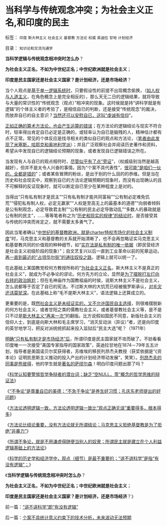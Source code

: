 # 当科学与传统观念冲突；为社会主义正名,和印度的民主

标签： `印度` `斯大林主义` `社会主义` `基督教` `方法论` `权威` `英迪拉` `甘地` `计划经济` 

目录： `知识论和交流沟通学`

**当科学逻辑与传统观念相冲突时怎么办**？

**为社会主义正名，不如为中世纪正名；中世纪欧洲就是社会主义**；

**印度是民主国家还是社会主义国家？是计划经济，还是市场经济**？

当个人观点是[基于单一逻辑系统时](../../../2011/5/28/科学必要条件，单一逻辑规则.md)，只要假设性的前提不出现概念偷换，（[如人权与人道主义](../../../2009/10/29/人道不是人权；人道主义和低人权社会的关系.md)，在角色概念上是完全相反的），那么天无二日的逻辑结果，就将导致与大量的常识性的“传统观念（观点）”相冲突的现象。这时侯就是持“讲科学就是有逻辑”的个体主义者的考验了，是相信自已的判断，还是接受“传统观念”的裁决，而放弃自已的自主意识？[当然还可以安慰自已，这叫“虔诚有信仰](../../../2010/6/22/中国仍是一个理性主义的社会.md)”。

[正如正确的算术方法论，也会产生运算的错误](../../../2011/12/26/经济学不应该成为算命神学；经济学研究的学品.md)；在方法论的逻辑结论与现实不符合时，轻率得出肯定自已必定是正确的，或轻率认为自已是脑残的人，精神估计都有点不正常。常见的个体反应是找寻相关的类似自已的观点和方法论，（[笔者由此发现了米塞斯，哈耶克和奥地利学派](../../../2011/1/27/“发现”了奥地利学派和米塞斯及哈耶克.md)）；并且广泛观察社会并阅读历史著作和资料，希望从中发现自已的逻辑结论预期的现象，或者发现自已逻辑错误之所在。

当发现有人与自已的观点相符时，[尽管似乎有了点“旁证](../../../2011/11/1/攻击个人观点的权威和他们的卫道.md)”，（权威级别当然是越高越好），但并不是太令人兴奋的事情。因为“个案不具代表性”，[很可能“是咱们一伙的，全都是错的](http://darthvad.blog.163.com/blog/static/53399470201193052934762/)”；或者某些冒牌的粉丝，是出于别的什么目的的恭维。但是当在历史和社会现实中，观察到自已的方法论逻辑预期的现象时，而没有出现确认的且不可解释的反证现象时，就可以断定自已至少在某种程度上是对的。

当得出“只有私有制才是民主”“只有私有制才能共同富裕”“公有制必定难免饥荒”“侵犯私有制人权，必定无赢家”“人权是至高无上的最基本的道德”“向弱者倾斜是公有制观念，必定导致君主制”“公有制的民主必定导致动乱”“多数人的暴政就是公有制的民主”，……等等笔者称之为“[历史和现实的规律”的结论时](../../../2010/5/7/大历史观中的“历史规律”不是“传统的历史预言”.md)，是否接受其与传统的冲突而肯定之，就不需要太多勇气了。

因此当笔者确认“[中世纪的基督教欧洲，就是charter特权市场化的社会主义制度](../../../2011/12/22/中世纪行会是“生产者民主”制度.md)”时，马克思主义和基督教的关系就开始清晰了，也不会再忽略证实马克思主义和基督教共同的价值观的种种细节，如“[实在法是私有制的唯一依据](../../../2011/10/7/没有私有制就无所谓民主！基督教通往奴役之路的命运！.md)（即民营经济是社会主义初级阶段的现象）”；自文艺复兴以后一直到工业革命以前的宪章运动，[再一直到最近的“占领华尔街”的通往奴役之路](../../../2011/10/17/占领大企业，占领福利局，占领华尔街.md)，逻辑上就可以统一了。

在此基础上某国教党校何方教授所称的“[为社会主义正名](../../../2011/5/17/人类发展从公有制走向私有制.md)，斯大林主义不是真正的社会主义”，就成为不必争论的谬论。何方先方的立论，显然是[为了摆脱打左灯向右转的政治尴尬](../../../2011/11/3/“私有财产不可侵犯”应尽快入宪.md)；但在毛神庙作为国教祖庙的时侯，说斯大林主义不是社会主义，怎么说都等于否定了自已的宪法。不过斯大林的大饥荒已经被俄罗斯承认，[对毛灾还讳莫犹深](../../../2009/8/2/英属孟加拉两次大饥荒和经济学家的良心.md)。在此基础上称“毛不是斯大林主义”，语法逻辑上还算成立的。

更重要的是，既[然社会主义是未经证实的，又不允许国民自主选择](../../../2011/11/2/不惜他人一切代价的无私奋斗.md)，则很难摆脱新的何方社会主义，或者甘阳之类的儒教社会主义，或者基督教社会主义等，是不是只不过是[斯大林主义“再来一次”](../../../2011/10/24/新制度学派使用纳什均衡代替了边际效用.md)的翻版。比方说假如国民不同意，新版社会主义的信仰人士，到底是向斯大林和毛主席学习，“消灭反动派（异议）”者，还是向印度的英甘地学习，把反对派统统抓起来投入监狱后“民主大选”呢？（1971年）

[明确“只有私有制才是市场经济”后](../../../2011/10/18/私人不能向国家索取，国家可以掠夺私人的一切.md)，所谓印度是民主国家就不攻而破了。不妨看看印度唯一一次接受“美国专家指导的国家政策”，英迪拉甘地在1874－79年五五计划，指导者是美国诺贝尔奖获得者，苏维埃的移民列昂杰夫教授（获奖依据是“《资本论》证明凯恩斯主义推动的投入产出的计划经济带动发展”，笑笑）。[列昂杰夫的同事是熊彼得](../../../2011/2/21/熊彼特，一条精滑的鱼.md)，他的学生就是[著名的萨缪尔森](../../../2011/2/20/御用定制的萨缪尔森分子.md)！明白印度问题出那了吗？

《[科学认知要警惕哲学争辩者的潜台词；缺乏“空NULL，零”概念的哲学思维的辩证法](../../../2011/12/26/“不可或缺”的金本位，美元本位，货币政策，计划经济，GDP.md)》

《[“不争论”是尊重自已的美德；“不急于争论”是养生好习惯；孔庆东老师提出的好问题](../../../2011/12/26/“不争论”是尊重自已的美德；“不急于争论”是养生好习惯.md)》

《[方法论透明逻辑一致，方法论透明逻辑一致比“观点正确无误”重要得多，根本得多](../../../2011/12/26/经济学不应该成为算命神学；经济学研究的学品.md)》



《[方法论比结论重要，没有方法论就无所谓结论；马克思主义拒绝基督教是为了拒绝“非暴力”](../../../2011/12/27/方法论比结论重要，没有方法论就无所谓观点.md)》

《[所谓不争论，就是不用谦虚得随便当别人的奴隶；所谓民主就是建立在个人利益逻辑基础上的方法论](../../../2011/12/27/不用谦虚得随便当别人的奴隶.md)》

《[科学的历史学和经济学中，观点（细节）是最不重要的；“讲不讲科学”是指“有没有逻辑”；](../../../2011/12/27/不用谦虚得随便当别人的奴隶.md)》

《**当科学逻辑与传统观念相冲突时怎么办**？

**为社会主义正名，不如为中世纪正名；中世纪欧洲就是社会主义**；

**印度是民主国家还是社会主义国家？是计划经济，还是市场经济**？》



前一篇：[“讲不讲科学”即“有没有逻辑”](../../../2011/12/27/“讲不讲科学”即“有没有逻辑”.md)

后一篇：[个案不具统计意义约束下的技术分析，未来波动无法预期](../../../2011/12/27/个案不具统计意义约束下的技术分析，未来波动无法预期.md)